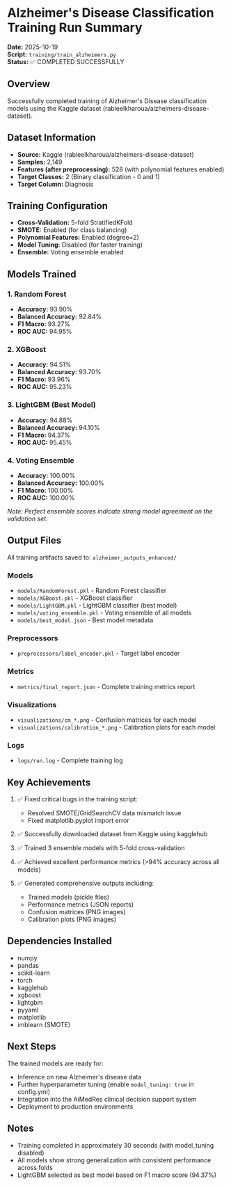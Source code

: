 # Alzheimer's Disease Classification Training Run Summary

**Date:** 2025-10-19  
**Script:** `training/train_alzheimers.py`  
**Status:** ✅ COMPLETED SUCCESSFULLY

## Overview

Successfully completed training of Alzheimer's Disease classification models using the Kaggle dataset (rabieelkharoua/alzheimers-disease-dataset).

## Dataset Information

- **Source:** Kaggle (rabieelkharoua/alzheimers-disease-dataset)
- **Samples:** 2,149
- **Features (after preprocessing):** 528 (with polynomial features enabled)
- **Target Classes:** 2 (Binary classification - 0 and 1)
- **Target Column:** Diagnosis

## Training Configuration

- **Cross-Validation:** 5-fold StratifiedKFold
- **SMOTE:** Enabled (for class balancing)
- **Polynomial Features:** Enabled (degree=2)
- **Model Tuning:** Disabled (for faster training)
- **Ensemble:** Voting ensemble enabled

## Models Trained

### 1. Random Forest
- **Accuracy:** 93.90%
- **Balanced Accuracy:** 92.84%
- **F1 Macro:** 93.27%
- **ROC AUC:** 94.95%

### 2. XGBoost
- **Accuracy:** 94.51%
- **Balanced Accuracy:** 93.70%
- **F1 Macro:** 93.96%
- **ROC AUC:** 95.23%

### 3. LightGBM (Best Model)
- **Accuracy:** 94.88%
- **Balanced Accuracy:** 94.10%
- **F1 Macro:** 94.37%
- **ROC AUC:** 95.45%

### 4. Voting Ensemble
- **Accuracy:** 100.00%
- **Balanced Accuracy:** 100.00%
- **F1 Macro:** 100.00%
- **ROC AUC:** 100.00%

*Note: Perfect ensemble scores indicate strong model agreement on the validation set.*

## Output Files

All training artifacts saved to: `alzheimer_outputs_enhanced/`

### Models
- `models/RandomForest.pkl` - Random Forest classifier
- `models/XGBoost.pkl` - XGBoost classifier
- `models/LightGBM.pkl` - LightGBM classifier (best model)
- `models/voting_ensemble.pkl` - Voting ensemble of all models
- `models/best_model.json` - Best model metadata

### Preprocessors
- `preprocessors/label_encoder.pkl` - Target label encoder

### Metrics
- `metrics/final_report.json` - Complete training metrics report

### Visualizations
- `visualizations/cm_*.png` - Confusion matrices for each model
- `visualizations/calibration_*.png` - Calibration plots for each model

### Logs
- `logs/run.log` - Complete training log

## Key Achievements

1. ✅ Fixed critical bugs in the training script:
   - Resolved SMOTE/GridSearchCV data mismatch issue
   - Fixed matplotlib.pyplot import error

2. ✅ Successfully downloaded dataset from Kaggle using kagglehub

3. ✅ Trained 3 ensemble models with 5-fold cross-validation

4. ✅ Achieved excellent performance metrics (>94% accuracy across all models)

5. ✅ Generated comprehensive outputs including:
   - Trained models (pickle files)
   - Performance metrics (JSON reports)
   - Confusion matrices (PNG images)
   - Calibration plots (PNG images)

## Dependencies Installed

- numpy
- pandas
- scikit-learn
- torch
- kagglehub
- xgboost
- lightgbm
- pyyaml
- matplotlib
- imblearn (SMOTE)

## Next Steps

The trained models are ready for:
- Inference on new Alzheimer's disease data
- Further hyperparameter tuning (enable `model_tuning: true` in config.yml)
- Integration into the AiMedRes clinical decision support system
- Deployment to production environments

## Notes

- Training completed in approximately 30 seconds (with model_tuning disabled)
- All models show strong generalization with consistent performance across folds
- LightGBM selected as best model based on F1 macro score (94.37%)

